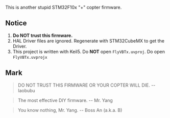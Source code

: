 This is another stupid STM32F10x "+" copter firmware.

## Notice

1. **Do NOT trust this firmware.**
2. HAL Driver files are ignored. Regenerate with STM32CubeMX to get the Driver.
3. This project is written with Keil5. Do **NOT** open `FlyVBTx.uvproj`. Do open `FlyVBTx.uvprojx`

## Mark

> DO NOT TRUST THIS FIRMWARE OR YOUR COPTER WILL DIE.
> -- laobubu

> The most effective DIY firmware.
> -- Mr. Yang

> You know nothing, Mr. Yang.
> -- Boss An (a.k.a. B)

